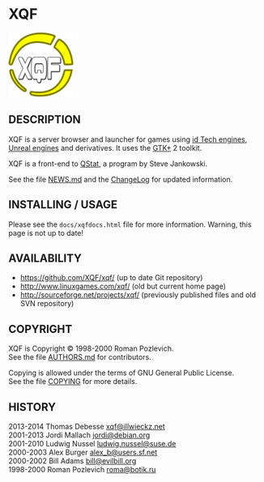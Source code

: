 XQF
===

![XQF logo](pixmaps/xqf.png)

DESCRIPTION
-----------

XQF is a server browser and launcher for games using [id Tech engines](http://en.wikipedia.org/wiki/Id_Tech), [Unreal engines](http://en.wikipedia.org/wiki/Unreal_Engine) and derivatives. It uses the [GTK+](http://www.gtk.org/) 2 toolkit.

XQF is a front-end to [QStat](http://qstat.sourceforge.net/), a program by Steve Jankowski.

See the file [NEWS.md](NEWS.md) and the [ChangeLog](ChangeLog) for updated information.


INSTALLING / USAGE
------------------

Please see the ``docs/xqfdocs.html`` file for more information. Warning, this page is not up to date!


AVAILABILITY
------------

* https://github.com/XQF/xqf/ (up to date Git repository)
* http://www.linuxgames.com/xqf/ (old but current home page)
* http://sourceforge.net/projects/xqf/ (previously published files and old SVN repository)


COPYRIGHT
---------

XQF is Copyright © 1998-2000 Roman Pozlevich.  
See the file [AUTHORS.md](AUTHORS.md) for contributors.

Copying is allowed under the terms of GNU General Public License.  
See the file [COPYING](COPYING) for more details.


HISTORY
-------

2013-2014 Thomas Debesse <xqf@illwieckz.net>  
2001-2013 Jordi Mallach <jordi@debian.org>  
2001-2010 Ludwig Nussel <ludwig.nussel@suse.de>  
2000-2003 Alex Burger <alex_b@users.sf.net>  
2000-2002 Bill Adams <bill@evilbill.org>  
1998-2000 Roman Pozlevich <roma@botik.ru>
